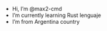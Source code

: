 - Hi, I’m @max2-cmd
- I’m currently learning Rust lenguaje
- I’m from Argentina country
<!---
max2-cmd/max2-cmd is a ✨ special ✨ repository because its `README.md` (this file) appears on your GitHub profile.
You can click the Preview link to take a look at your changes.
--->
